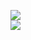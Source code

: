 [![](https://img.shields.io/badge/Made%20With-Github%20Spray-lightgrey.svg?style=for-the-badge&logo=github)](https://github.com/Annihil/github-spray#29044)  
[![](https://i.imgur.com/2DrTn0Z.gif)](https://github.com/Annihil/github-spray)